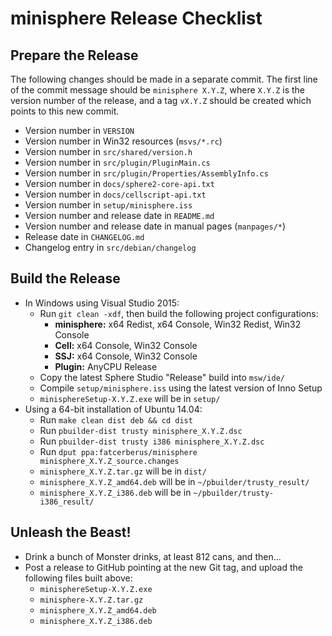 minisphere Release Checklist
============================

Prepare the Release
-------------------

The following changes should be made in a separate commit.  The first line of
the commit message should be `minisphere X.Y.Z`, where `X.Y.Z` is the version
number of the release, and a tag `vX.Y.Z` should be created which points to this
new commit.

* Version number in `VERSION`
* Version number in Win32 resources (`msvs/*.rc`)
* Version number in `src/shared/version.h`
* Version number in `src/plugin/PluginMain.cs`
* Version number in `src/plugin/Properties/AssemblyInfo.cs`
* Version number in `docs/sphere2-core-api.txt`
* Version number in `docs/cellscript-api.txt`
* Version number in `setup/minisphere.iss`
* Version number and release date in `README.md`
* Version number and release date in manual pages (`manpages/*`)
* Release date in `CHANGELOG.md`
* Changelog entry in `src/debian/changelog`


Build the Release
-----------------

* In Windows using Visual Studio 2015:
    - Run `git clean -xdf`, then build the following project configurations:
        + **minisphere:** x64 Redist, x64 Console, Win32 Redist, Win32 Console
        + **Cell:** x64 Console, Win32 Console
        + **SSJ:** x64 Console, Win32 Console
        + **Plugin:** AnyCPU Release
    - Copy the latest Sphere Studio "Release" build into `msw/ide/`
    - Compile `setup/minisphere.iss` using the latest version of Inno Setup
    - `minisphereSetup-X.Y.Z.exe` will be in `setup/`
* Using a 64-bit installation of Ubuntu 14.04:
    - Run `make clean dist deb && cd dist`
    - Run `pbuilder-dist trusty minisphere_X.Y.Z.dsc`
    - Run `pbuilder-dist trusty i386 minisphere_X.Y.Z.dsc`
    - Run `dput ppa:fatcerberus/minisphere minisphere_X.Y.Z_source.changes`
    - `minisphere_X.Y.Z.tar.gz` will be in `dist/`
    - `minisphere_X.Y.Z_amd64.deb` will be in `~/pbuilder/trusty_result/`
    - `minisphere_X.Y.Z_i386.deb` will be in `~/pbuilder/trusty-i386_result/`


Unleash the Beast!
------------------

* Drink a bunch of Monster drinks, at least 812 cans, and then...
* Post a release to GitHub pointing at the new Git tag, and upload the following
  files built above:
    - `minisphereSetup-X.Y.Z.exe`
    - `minisphere-X.Y.Z.tar.gz`
    - `minisphere_X.Y.Z_amd64.deb`
    - `minisphere_X.Y.Z_i386.deb`
